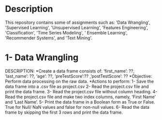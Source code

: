 # Description 
This repository contains some of assignments such as: 'Data Wrangling', 'Supervised Learning', 'Unsupervised Learning', 'Features Engineering', 'Classification', 'Time Series Modeling', ' Ensemble Learning', 'Recommender Systems', and 'Text Mining'.

# 1- Data Wrangling
DESCRIPTION:
*Create a data frame consists of:
‘first_name’: ??, ‘last_name’: ??, ‘age’: ??, ‘preTestScore’:?? ,’postTestScore’: ??
*Objective: Perform data processing on the raw data.
*Actions to perform:
1- Save the data frame into a .csv file as project.csv
2- Read the project.csv file and print the data frame.
3- Read the project.csv file without column heading.
4- Read the project.csv file and make two index columns, namely, ‘First Name’ and ‘Last Name’.
5- Print the data frame in a Boolean form as True or False. True for Null/ NaN values and false for non-null values.
6- Read the data frame by skipping the first 3 rows and print the data frame.
